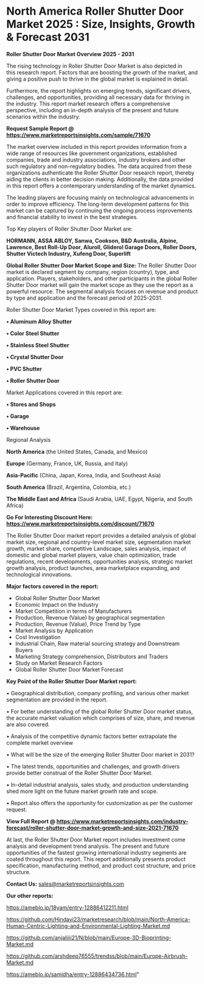# North America Roller Shutter Door Market 2025 : Size, Insights, Growth & Forecast 2031

<Strong> Roller Shutter Door Market Overview 2025 - 2031</strong>

The rising technology in Roller Shutter Door Market is also depicted in this research report. Factors that are boosting the growth of the market, and giving a positive push to thrive in the global market is explained in detail.

Furthermore, the report highlights on emerging trends, significant drivers, challenges, and opportunities, providing all necessary data for thriving in the industry. This report market research offers a comprehensive perspective, including an in-depth analysis of the present and future scenarios within the industry.

<strong>Request Sample Report @ <a href=https://www.marketreportsinsights.com/sample/71670>https://www.marketreportsinsights.com/sample/71670</a></strong>

The market overview included in this report provides information from a wide range of resources like government organizations, established companies, trade and industry associations, industry brokers and other such regulatory and non-regulatory bodies. The data acquired from these organizations authenticate the Roller Shutter Door research report, thereby aiding the clients in better decision making. Additionally, the data provided in this report offers a contemporary understanding of the market dynamics.

The leading players are focusing mainly on technological advancements in order to improve efficiency. The long-term development patterns for this market can be captured by continuing the ongoing process improvements and financial stability to invest in the best strategies.

Top Key players of Roller Shutter Door Market are:

<strong>HORMANN, ASSA ABLOY, Sanwa, Cookson, B&D Australia, Alpine, Lawrence, Best Roll-Up Door, Aluroll, Gliderol Garage Doors, Roller Doors, Shutter Victech Industry, Xufeng Door, Superlift</strong>

<strong><b>Global Roller Shutter Door Market Scope and Size:</b></strong>
The Roller Shutter Door market is declared segment by company, region (country), type, and application. Players, stakeholders, and other participants in the global Roller Shutter Door market will gain the market scope as they use the report as a powerful resource. The segmental analysis focuses on revenue and product by type and application and the forecast period of 2025-2031.

Roller Shutter Door Market Types covered in this report are:

<strong>• Aluminum Alloy Shutter

• Color Steel Shutter

• Stainless Steel Shutter

• Crystal Shutter Door

• PVC Shutter

• Roller Shutter Door</strong>

Market Applications covered in this report are:

<strong>• Stores and Shops

• Garage

• Warehouse</strong> 

Regional Analysis

<strong>North America</strong> (the United States, Canada, and Mexico)

<strong>Europe</strong> (Germany, France, UK, Russia, and Italy)

<strong>Asia-Pacific</strong> (China, Japan, Korea, India, and Southeast Asia)

<strong>South America</strong> (Brazil, Argentina, Colombia, etc.)

<strong>The Middle East and Africa</strong> (Saudi Arabia, UAE, Egypt, Nigeria, and South Africa)

<strong>Go For Interesting Discount Here: <a href=https://www.marketreportsinsights.com/discount/71670>https://www.marketreportsinsights.com/discount/71670</a></strong>

The Roller Shutter Door market report provides a detailed analysis of global market size, regional and country-level market size, segmentation market growth, market share, competitive Landscape, sales analysis, impact of domestic and global market players, value chain optimization, trade regulations, recent developments, opportunities analysis, strategic market growth analysis, product launches, area marketplace expanding, and technological innovations.

<strong><b>Major factors covered in the report:</b></strong>
<ul>
  <li>Global Roller Shutter Door Market </li>
  <li>Economic Impact on the Industry</li>
  <li>Market Competition in terms of Manufacturers</li>
  <li>Production, Revenue (Value) by geographical segmentation</li>
  <li>Production, Revenue (Value), Price Trend by Type</li>
  <li>Market Analysis by Application</li>
  <li>Cost Investigation</li>
  <li>Industrial Chain, Raw material sourcing strategy and Downstream Buyers</li>
  <li>Marketing Strategy comprehension, Distributors and Traders</li>
  <li>Study on Market Research Factors</li>
  <li>Global Roller Shutter Door Market Forecast</li>
</ul>

<strong><b>Key Point of the Roller Shutter Door Market report:</b></strong>

• Geographical distribution, company profiling, and various other market segmentation are provided in the report.

• For better understanding of the global Roller Shutter Door market status, the accurate market valuation which comprises of size, share, and revenue are also covered.

• Analysis of the competitive dynamic factors better extrapolate the complete market overview

• What will be the size of the emerging Roller Shutter Door market in 2031?

• The latest trends, opportunities and challenges, and growth drivers provide better construal of the Roller Shutter Door Market.

• In-detail industrial analysis, sales study, and production understanding shed more light on the future market growth rate and scope.

• Report also offers the opportunity for customization as per the customer request.

<strong><b>View Full Report @ <a href=https://www.marketreportsinsights.com/industry-forecast/roller-shutter-door-market-growth-and-size-2021-71670>https://www.marketreportsinsights.com/industry-forecast/roller-shutter-door-market-growth-and-size-2021-71670</a></b></strong>


At last, the Roller Shutter Door Market report includes investment come analysis and development trend analysis. The present and future opportunities of the fastest growing international industry segments are coated throughout this report. This report additionally presents product specification, manufacturing method, and product cost structure, and price structure.

<strong>Contact Us:</strong>
sales@marketreportsinsights.com

<strong>Our other reports:</strong>

<a href=https://ameblo.jp/18yam/entry-12886412211.html>https://ameblo.jp/18yam/entry-12886412211.html</a>

<a href=https://github.com/Hindavi23/marketresearch/blob/main/North-America-Human-Centric-Lighting-and-Environmental-Lighting-Market.md>https://github.com/Hindavi23/marketresearch/blob/main/North-America-Human-Centric-Lighting-and-Environmental-Lighting-Market.md</a>

<a href=https://github.com/anjaliiii21/N/blob/main/Europe-3D-Bioprinting-Market.md>https://github.com/anjaliiii21/N/blob/main/Europe-3D-Bioprinting-Market.md</a>

<a href=https://github.com/arshdeep76555/trendss/blob/main/Europe-Airbrush-Market.md>https://github.com/arshdeep76555/trendss/blob/main/Europe-Airbrush-Market.md</a>

<a href=https://ameblo.jp/samidha/entry-12886434736.html>https://ameblo.jp/samidha/entry-12886434736.html</a>"

